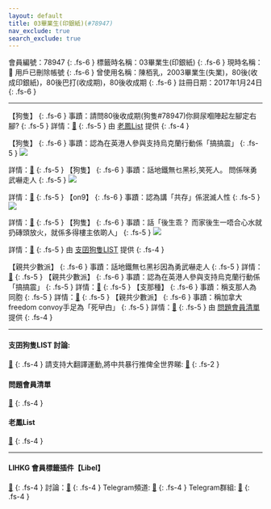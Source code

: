 ```yaml
---
layout: default
title: 03畢業生(印銀紙)(#78947)
nav_exclude: true
search_exclude: true
---
```


會員編號：78947
{: .fs-6 }
標籤時名稱：03畢業生(印銀紙)
{: .fs-6 }
現時名稱：🗿 用戶已刪除帳號
{: .fs-6 }
曾使用名稱：陳栢乳，2003畢業生(失業)，80後(收成印銀紙)，80後巴打(收成期)，80後收成期
{: .fs-6 }
註冊日期：2017年1月24日
{: .fs-6 }

---

<div class="code-example" markdown="1">

【狗隻】
{: .fs-6 }
事蹟：請問80後收成期(狗隻#78947)你屙尿嗰陣起左腳定右腳?
{: .fs-5 }
詳情：[🔗](https://lih.kg/2917593)
{: .fs-5 }
由 [老鳳List](#老鳳list) 提供
{: .fs-4 }

</div>
<div class="code-example" markdown="1">

【狗隻】
{: .fs-6 }
事蹟：認為在英港人參與支持烏克蘭行動係「搞搞震」
{: .fs-5 }
![](https://na.cx/i/F1CuW2O.png)


詳情：[🔗](https://lih.kg/bionhcV)
{: .fs-5 }
【狗隻】
{: .fs-6 }
事蹟：話地鐵無乜黑衫,笑死人。 問係咪勇武嚇走人
{: .fs-5 }
![](https://na.cx/i/QUc3g3f.png)


詳情：[🔗](https://lih.kg/1336820)
{: .fs-5 }
【on9】
{: .fs-6 }
事蹟：認為講「共存」係泯滅人性
{: .fs-5 }
![](https://na.cx/i/MdR31vq.png)


詳情：[🔗](https://lih.kg/ipCLCT)
{: .fs-5 }
【狗隻】
{: .fs-6 }
事蹟：話「後生乖？ 而家後生一唔合心水就扔磚頭放火，就係多得樓主依啲人」
{: .fs-5 }
![](https://na.cx/i/2WPY6EM.png)


詳情：[🔗](https://lih.kg/brvmqPV)
{: .fs-5 }
由 [支囝狗隻LIST](#支囝狗隻list-討論) 提供
{: .fs-4 }

</div>
<div class="code-example" markdown="1">

【親共少數派】
{: .fs-6 }
事蹟：話地鐵無乜黑衫因為勇武嚇走人
{: .fs-5 }
詳情：[🔗](https://lih.kg/1336820)
{: .fs-5 }
【親共少數派】
{: .fs-6 }
事蹟：認為在英港人參與支持烏克蘭行動係「搞搞震」
{: .fs-5 }
詳情：[🔗](https://lih.kg/bionhcV)
{: .fs-5 }
【支那種】
{: .fs-6 }
事蹟：稱支那人為同胞
{: .fs-5 }
詳情：[🔗](https://lih.kg/ispirT)
{: .fs-5 }
【親共少數派】
{: .fs-6 }
事蹟：稱加拿大freedom convoy手足為「死曱甴」
{: .fs-5 }
詳情：[🔗](https://lih.kg/bhOunDV)
{: .fs-5 }
由 [問題會員清單](#問題會員清單) 提供
{: .fs-4 }

</div>

---

#### 支囝狗隻LIST 討論: 
[🔗](https://lih.kg/2908480)
{: .fs-4 }
請支持大翻譯運動,將中共暴行推俾全世界睇: [🔗](https://twitter.com/tgtm_official)
{: .fs-2 }
#### 問題會員清單
[🔗](https://github.com/V4KFDgEw8T/rccnmlhnzv)
{: .fs-4 }
#### 老鳳List
[🔗](https://lihkg.com/thread/2808424)
{: .fs-4 }

---

#### LIHKG 會員標籤插件【Libel】
[🔗](https://kitce.github.io/libel)
{: .fs-4 }
討論：[🔗](https://lih.kg/2841778)
{: .fs-4 }
Telegram頻道: [🔗](https://t.me/LibelOfficialChannel)
{: .fs-4 }
Telegram群組: [🔗](https://t.me/LibelOfficialGroup)
{: .fs-4 }
